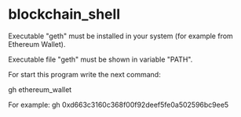 # blockchain_shell

Executable "geth" must be installed in your system (for example from Ethereum Wallet).

Executable file "geth" must be shown in variable "PATH".

For start this program write the next command:

gh ethereum_wallet

For example: gh 0xd663c3160c368f00f92deef5fe0a502596bc9ee5

